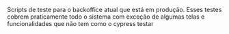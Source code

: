 Scripts de teste para o backoffice atual que está em produção. Esses testes cobrem praticamente todo o sistema com exceção de algumas telas e funcionalidades que não tem como o cypress testar
